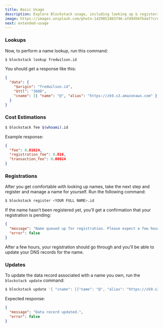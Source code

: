 ```yaml
---
title: Basic Usage
description: Explore Blockstack usage, including looking up & registering names.
image: https://images.unsplash.com/photo-1429051883746-afd9d56fbdaf?crop=entropy&fit=crop&fm=jpg&h=1100&ixjsv=2.1.0&ixlib=rb-0.3.5&q=80&w=1500
next: extended-usage
---
```


### Lookups

Now, to perform a name lookup, run this command:

```bash
$ blockstack lookup fredwilson.id
```

You should get a response like this:

```json
{
  "data": {
    "$origin": "fredwilson.id",
    "$ttl": "3600",
    "cname": [{ "name": "@", "alias": "https://zk9.s3.amazonaws.com" }]
  }
}
```

### Cost Estimations

```bash
$ blockstack fee $(whoami).id
```

Example response:

```json
{
  "fee": 0.01624,
  "registration_fee": 0.016,
  "transaction_fee": 0.00024
}
```

### Registrations

After you get comfortable with looking up names, take the next step and register and manage a name for yourself. Run the following command:

```bash
$ blockstack register <YOUR FULL NAME>.id
```

If the name hasn’t been registered yet, you’ll get a confirmation that your registration is pending:

```json
{
  "message": "Name queued up for registration. Please expect a few hours for this process to be completed.",
  "error": false
}
```

After a few hours, your registration should go through and you’ll be able to update your DNS records for the name.

### Updates

To update the data record associated with a name you own, run the `blockstack update` command:

```bash
$ blockstack update '{ "cname": [{"name": "@", "alias": "https://zk9.s3.amazonaws.com/yeezy.id"}] }'
```

Expected response:

```json
{
  "message": "Data record updated.",
  "error": false
}
```